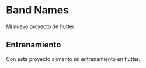 # Band Names

Mi nuevo proyecto de flutter

## Entrenamiento

Con este proyecto alimento mi entrenamiento en flutter.
